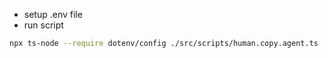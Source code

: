 - setup .env file
- run script

```sh
npx ts-node --require dotenv/config ./src/scripts/human.copy.agent.ts
```
